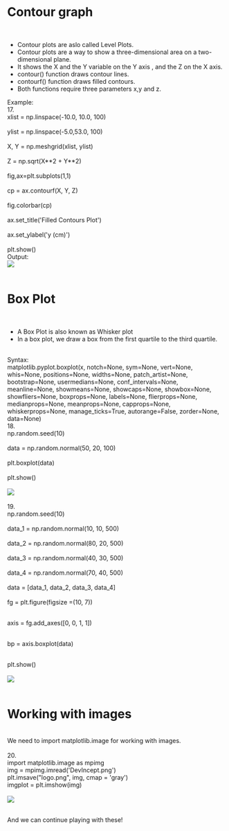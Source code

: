 # Contour graph
 <br>
 <ul>
 <li>
 Contour plots are aslo called Level Plots.
 </li>
 <li>
 Contour plots are a way to show a three-dimensional area on a two-dimensional plane.
 </li>
 <li>
 It shows the X and the Y variable on the Y axis , and the Z on the X axis.
 </li>
 <li>
 contour() function draws contour lines.
 </li>
 <li>
 contourf() function draws filled contours.
 </li>
 <li>
  Both functions require three parameters x,y and z.
 </li>
 </ul>
  Example:
  <br>
  17.
  <br>
 xlist = np.linspace(-10.0, 10.0, 100)
  <br>
  <br>
ylist = np.linspace(-5.0,53.0, 100)
  <br>
  <br>
X, Y = np.meshgrid(xlist, ylist)
  <br>
  <br>
Z = np.sqrt(X**2 + Y**2)
  <br>
  <br>
fig,ax=plt.subplots(1,1)
  <br>
  <br>
cp = ax.contourf(X, Y, Z)
  <br>
  <br>
fig.colorbar(cp) 
  <br>
  <br>
ax.set_title('Filled Contours Plot')
  <br>
  <br>
ax.set_ylabel('y (cm)')
  <br>
  <br>
plt.show()
  <br>
  Output:
  <br>
  <img src="https://user-images.githubusercontent.com/49331074/93021721-f4c25c80-f601-11ea-9cd2-1630625921d2.JPG">
  <br>
  <br>
  
# Box Plot
 <br>
 <ul>
 <li>A Box Plot is also known as Whisker plot
 </li>
 <li>
  In a box plot, we draw a box from the first quartile to the third quartile.
 </li>
 </ul>
 <br>
 Syntax:
 <br>
 matplotlib.pyplot.boxplot(x, notch=None, sym=None, vert=None, whis=None, positions=None, widths=None, patch_artist=None, bootstrap=None, usermedians=None, conf_intervals=None, meanline=None, showmeans=None, showcaps=None, showbox=None, showfliers=None, boxprops=None, labels=None, flierprops=None, medianprops=None, meanprops=None, capprops=None, whiskerprops=None, manage_ticks=True, autorange=False, zorder=None, data=None)
 <br>
 18.
 <br>
 np.random.seed(10) 
 <br>
 <br>
data = np.random.normal(50, 20, 100) 
<br>
<br>
plt.boxplot(data) 
<br>
<br>
plt.show() 
<br>
<br>
<img src="https://user-images.githubusercontent.com/49331074/93021879-0f490580-f603-11ea-836a-6db0f7eaba5e.JPG">
<br>
<br>
19.
<br>
np.random.seed(10) 
<br>
<br>
data_1 = np.random.normal(10, 10, 500) 
<br>
<br>
data_2 = np.random.normal(80, 20, 500) 
<br>
<br>
data_3 = np.random.normal(40, 30, 500) 
<br>
<br>
data_4 = np.random.normal(70, 40, 500) 
<br>
<br>
data = [data_1, data_2, data_3, data_4] 
<br>
<br>
fg = plt.figure(figsize =(10, 7)) 
<br>
<br>

axis = fg.add_axes([0, 0, 1, 1]) 
<br>
<br>
 
bp = axis.boxplot(data) 
<br>
<br>

plt.show() 
<br>
<br>
<img src="https://user-images.githubusercontent.com/49331074/93021880-1112c900-f603-11ea-961d-8e58ba60002c.JPG">
<br>
<br>

# Working with images
 <br>
 We need to import matplotlib.image for working with images.
 <br>
 <br>
 20.
 <br>
 import matplotlib.image as mpimg
 <br>
 img = mpimg.imread('DevIncept.png')
 <br>
 plt.imsave("logo.png", img, cmap = 'gray')
   <br>
 imgplot = plt.imshow(img)
   <br>
   <br>
   <img src="https://user-images.githubusercontent.com/49331074/93021955-9b5b2d00-f603-11ea-92f2-6ef151eeb689.JPG">
   <br>
   <br>
   <p>And we can continue playing with these!</p>
  
